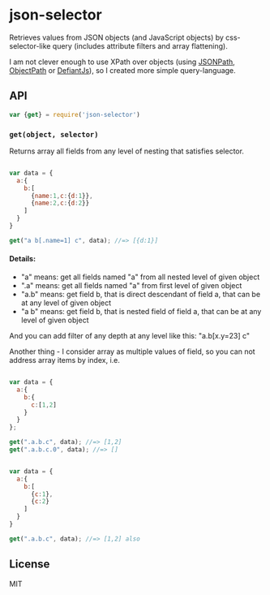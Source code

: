 # json-selector
Retrieves values from JSON objects (and JavaScript objects) by css-selector-like query (includes attribute filters and array flattening).

I am not clever enough to use XPath over objects (using [JSONPath](https://github.com/s3u/JSONPath), [ObjectPath](http://objectpath.org/) or [DefiantJs](http://defiantjs.com/)), so I created more simple query-language.

## API

```js
var {get} = require('json-selector')
```

### `get(object, selector)`

Returns array all fields from any level of nesting that satisfies selector.

```js

var data = {
  a:{
    b:[
      {name:1,c:{d:1}},
      {name:2,c:{d:2}}
    ]
  }
}

get("a b[.name=1] c", data); //=> [{d:1}]
```

#### Details:

- "a"   means: get all fields named "a" from all nested level of given object
- ".a"  means: get all fields named "a" from first level of given object
- "a.b" means: get field b, that is direct descendant of field a, that can be at any level of given object
- "a b" means: get field b, that is nested field of field a, that can be at any level of given object

And you can add filter of any depth at any level like this: "a.b[x.y=23] c"

Another thing - I consider array as multiple values of field, so you can not address array items by index, i.e.
```js

var data = {
  a:{
    b:{
      c:[1,2]
    }
  }
};

get(".a.b.c", data); //=> [1,2]
get(".a.b.c.0", data); //=> []


var data = {
  a:{
    b:[
      {c:1},
      {c:2}
    ]
  }
}

get(".a.b.c", data); //=> [1,2] also
```


## License

MIT
